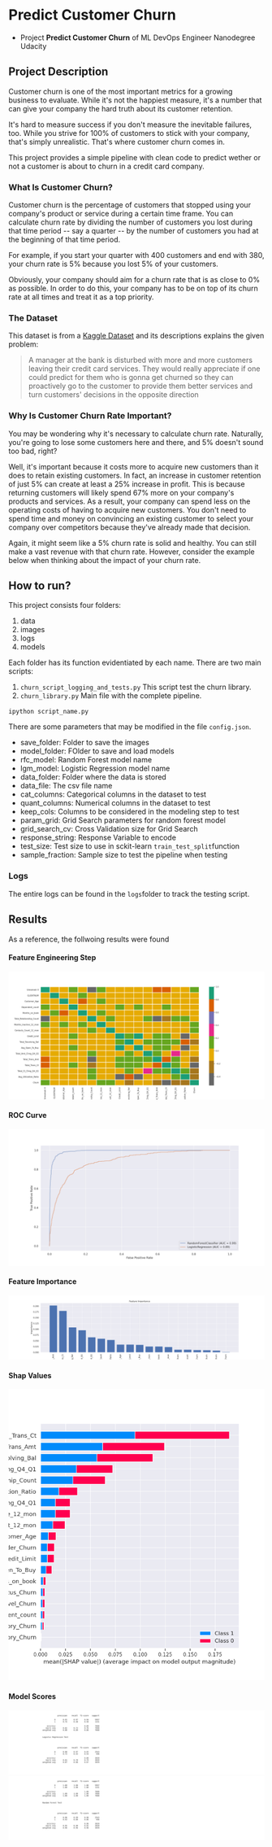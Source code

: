 # Predict Customer Churn

- Project **Predict Customer Churn** of ML DevOps Engineer Nanodegree Udacity

## Project Description
Customer churn is one of the most important metrics for a growing business to evaluate. While it's not the happiest measure, it's a number that can give your company the hard truth about its customer retention.

It's hard to measure success if you don't measure the inevitable failures, too. While you strive for 100% of customers to stick with your company, that's simply unrealistic. That's where customer churn comes in.

This project provides a simple pipeline with clean code to predict wether or not a customer is about to churn in a credit card company.

### What Is Customer Churn?
Customer churn is the percentage of customers that stopped using your company's product or service during a certain time frame. You can calculate churn rate by dividing the number of customers you lost during that time period -- say a quarter -- by the number of customers you had at the beginning of that time period.

For example, if you start your quarter with 400 customers and end with 380, your churn rate is 5% because you lost 5% of your customers.

Obviously, your company should aim for a churn rate that is as close to 0% as possible. In order to do this, your company has to be on top of its churn rate at all times and treat it as a top priority.

### The Dataset 

This dataset is from a [Kaggle Dataset](https://www.kaggle.com/sakshigoyal7/credit-card-customers) and its descriptions explains the given problem:

> A manager at the bank is disturbed with more and more customers leaving their credit card services. They would really appreciate if one could predict for them who is gonna get churned so they can proactively go to the customer to provide them better services and turn customers' decisions in the opposite direction

### Why Is Customer Churn Rate Important?
You may be wondering why it's necessary to calculate churn rate. Naturally, you're going to lose some customers here and there, and 5% doesn't sound too bad, right?

Well, it's important because it costs more to acquire new customers than it does to retain existing customers. In fact, an increase in customer retention of just 5% can create at least a 25% increase in profit. This is because returning customers will likely spend 67% more on your company's products and services. As a result, your company can spend less on the operating costs of having to acquire new customers. You don't need to spend time and money on convincing an existing customer to select your company over competitors because they've already made that decision.

Again, it might seem like a 5% churn rate is solid and healthy. You can still make a vast revenue with that churn rate. However, consider the example below when thinking about the impact of your churn rate.


## How to run?
This project consists four folders:

1. data
2. images
3. logs
4. models

Each folder has its function evidentiated by each name. There are two main scripts:

1. `churn_script_logging_and_tests.py`
    This script test the churn library.
2. `churn_library.py`
    Main file with the complete pipeline.

```
ipython script_name.py
```

There are some parameters that may be modified in the file `config.json`.

* save_folder: Folder to save the images
* model_folder: FOlder to save and load models
* rfc_model: Random Forest model name
* lgm_model: Logistic Regression model name
* data_folder: Folder where the data is stored
* data_file: The csv file name 
* cat_columns: Categorical columns in the dataset to test
* quant_columns: Numerical columns in the dataset to test
* keep_cols: Columns to be considered in the modeling step to test
* param_grid: Grid Search parameters for random forest model
* grid_search_cv: Cross Validation size for Grid Search
* response_string: Response Variable to encode
* test_size: Test size to use in sckit-learn `train_test_split`function
* sample_fraction: Sample size to test the pipeline when testing

### Logs

The entire logs can be found in the `logs`folder to track the testing script.

## Results

As a reference, the follwoing results were found

#### Feature Engineering Step
![Heatmap](/images/Heatmap.png)


#### ROC Curve
![ROC Curve](/images/ROC_Curve.png)

#### Feature Importance
![Feature Importance](/images/Feature_Importance.png)

#### Shap Values
![Shap](/images/Shap_Values.png)

#### Model Scores
![Shap](/images/Logistic_Regression_Report.png)
![Shap](/images/Random_Forest_Report.png)



